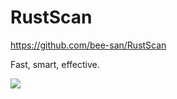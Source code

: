 # RustScan

https://github.com/bee-san/RustScan


Fast, smart, effective.

![](https://github.com/bee-san/RustScan/raw/master/pictures/fast.gif)

